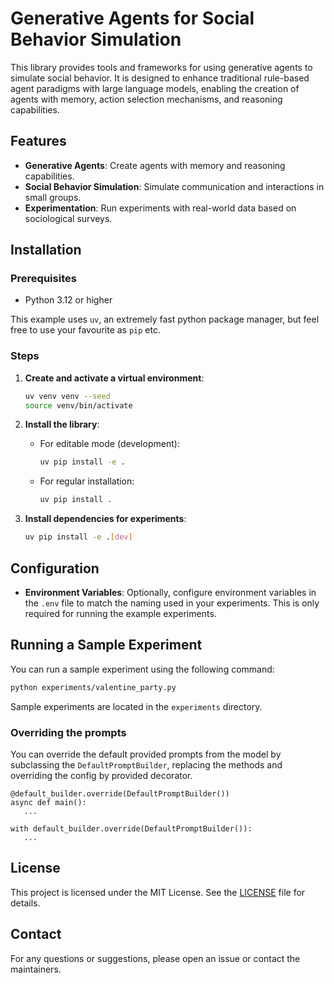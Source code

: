 # Generative Agents for Social Behavior Simulation

This library provides tools and frameworks for using generative agents to simulate social behavior. It is designed to enhance traditional rule-based agent paradigms with large language models, enabling the creation of agents with memory, action selection mechanisms, and reasoning capabilities.

## Features

- **Generative Agents**: Create agents with memory and reasoning capabilities.
- **Social Behavior Simulation**: Simulate communication and interactions in small groups.
- **Experimentation**: Run experiments with real-world data based on sociological surveys.

## Installation

### Prerequisites

- Python 3.12 or higher

This example uses `uv`, an extremely fast python package manager, but feel free to
use your favourite as `pip` etc.

### Steps

1. **Create and activate a virtual environment**:

   ```bash
   uv venv venv --seed
   source venv/bin/activate
   ```

2. **Install the library**:

   - For editable mode (development):

     ```bash
     uv pip install -e .
     ```

   - For regular installation:

     ```bash
     uv pip install .
     ```

3. **Install dependencies for experiments**:

   ```bash
   uv pip install -e .[dev]
   ```

## Configuration

- **Environment Variables**: Optionally, configure environment variables in the `.env` file to match the naming used in your experiments. This is only required for running the example experiments.

## Running a Sample Experiment

You can run a sample experiment using the following command:

```bash
python experiments/valentine_party.py
```

Sample experiments are located in the `experiments` directory.

### Overriding the prompts
You can override the default provided prompts from the model by subclassing the `DefaultPromptBuilder`, replacing the methods 
and overriding the config by provided decorator.

```
@default_builder.override(DefaultPromptBuilder())
async def main():
   ...

with default_builder.override(DefaultPromptBuilder()):
   ...
```


## License

This project is licensed under the MIT License. See the [LICENSE](LICENSE) file for details.

## Contact

For any questions or suggestions, please open an issue or contact the maintainers.
